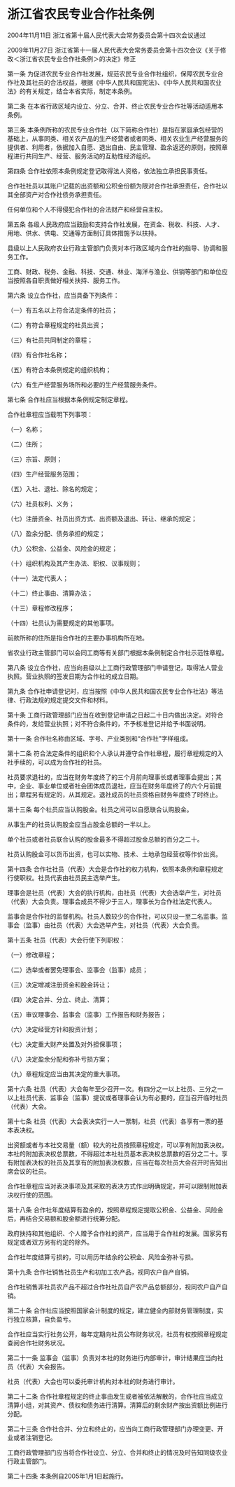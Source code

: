 # 浙江省农民专业合作社条例

2004年11月11日 浙江省第十届人民代表大会常务委员会第十四次会议通过

2009年11月27日 浙江省第十一届人民代表大会常务委员会第十四次会议《关于修改＜浙江省农民专业合作社条例＞的决定》修正

<!-- INFO END -->

第一条 为促进农民专业合作社发展，规范农民专业合作社组织，保障农民专业合作社及其社员的合法权益，根据《中华人民共和国宪法》、《中华人民共和国农业法》的有关规定，结合本省实际，制定本条例。

第二条 在本省行政区域内设立、分立、合并、终止农民专业合作社等活动适用本条例。

第三条 本条例所称的农民专业合作社（以下简称合作社）是指在家庭承包经营的基础上，从事同类、相关农产品的生产经营者或者同类、相关农业生产经营服务的提供者、利用者，依据加入自愿、退出自由、民主管理、盈余返还的原则，按照章程进行共同生产、经营、服务活动的互助性经济组织。

第四条 合作社依照本条例规定登记取得法人资格，依法独立承担民事责任。

合作社社员以其账户记载的出资额和公积金份额为限对合作社承担责任，合作社以其全部资产对合作社债务承担责任。

任何单位和个人不得侵犯合作社的合法财产和经营自主权。

第五条 各级人民政府应当鼓励和支持合作社发展，在资金、税收、科技、人才、用地、供水、供电、交通等方面制订具体措施予以扶持。

县级以上人民政府农业行政主管部门负责对本行政区域内合作社的指导、协调和服务工作。

工商、财政、税务、金融、科技、交通、林业、海洋与渔业、供销等部门和单位应当按照各自职责做好相关扶持、服务工作。

第六条 设立合作社，应当具备下列条件：

（一）有五名以上符合法定条件的社员；

（二）有符合章程规定的社员出资；

（三）有社员共同制定的章程；

（四）有合作社名称；

（五）有符合本条例规定的组织机构；

（六）有生产经营服务场所和必要的生产经营服务条件。

第七条 合作社应当根据本条例规定制定章程。

合作社章程应当载明下列事项：

（一）名称；

（二）住所；

（三）宗旨、原则；

（四）生产经营服务范围；

（五）入社、退社、除名的规定；

（六）社员权利、义务；

（七）注册资金、社员出资方式、出资额及退出、转让、继承的规定；

（八）盈余分配、债务承担的规定；

（九）公积金、公益金、风险金的规定；

（十）组织机构及其产生办法、职权、议事规则；

（十一）法定代表人；

（十二）终止事由、清算办法；

（十三）章程修改程序；

（十四）社员认为需要规定的其他事项。

前款所称的住所是指合作社的主要办事机构所在地。

省农业行政主管部门可以会同工商等有关部门根据本条例制定合作社示范性章程。

第八条 设立合作社，应当向县级以上工商行政管理部门申请登记，取得法人营业执照。营业执照的签发日期为合作社的成立日期。

第九条 合作社申请登记时，应当按照《中华人民共和国农民专业合作社法》等法律、行政法规的规定提交文件和材料。

第十条 工商行政管理部门应当在收到登记申请之日起二十日内做出决定。对符合条件的，发给营业执照；对不符合条件的，不予核准登记并给予书面说明。

第十一条 合作社名称由区域、字号、产业类别和“合作社”字样组成。

第十二条 符合法定条件的组织和个人承认并遵守合作社章程，履行章程规定的入社手续的，可以成为合作社的社员。

社员要求退社的，应当在财务年度终了的三个月前向理事长或者理事会提出；其中，企业、事业单位或者社会团体成员退社，应当在财务年度终了的六个月前提出；章程另有规定的，从其规定。退社成员的社员资格自财务年度终了时终止。

第十三条 每个社员应当认购股金。社员之间可以自愿联合认购股金。

从事生产的社员认购股金应当占股金总额的一半以上。

单个社员或者社员联合认购的股金最多不得超过股金总额的百分之二十。

社员认购股金可以货币出资，也可以实物、技术、土地承包经营权等作价出资。

第十四条 合作社社员（代表）大会是合作社的权力机构，依照本条例和章程规定行使职权。社员代表由社员民主选举产生。

理事会是社员（代表）大会的执行机构，由社员（代表）大会选举产生，对社员（代表）大会负责。理事会成员不得少于三人，理事长为合作社法定代表人。

监事会是合作社的监督机构。社员人数较少的合作社，可以只设一至二名监事。监事会（监事）由社员（代表）大会选举产生，对社员（代表）大会负责。

第十五条 社员（代表）大会行使下列职权：

（一）修改章程；

（二）选举或者罢免理事会、监事会（监事）成员；

（三）决定增减注册资金和股金转让；

（四）决定合并、分立、终止、清算；

（五）审议理事会、监事会（监事）工作报告和财务报告；

（六）决定经营方针和投资计划；

（七）决定重大财产处置及对外担保事项；

（八）决定盈余分配和弥补亏损方案；

（九）章程规定应当由其决定的重大事项。

第十六条 社员（代表）大会每年至少召开一次。有四分之一以上社员、三分之一以上社员代表、监事会（监事）提议或者理事会认为有必要的，应当召开临时社员（代表）大会。

第十七条 社员（代表）大会表决实行一人一票制，社员（代表）各享有一票的基本表决权。

出资额或者与本社交易量（额）较大的社员按照章程规定，可以享有附加表决权。本社的附加表决权总票数，不得超过本社社员基本表决权总票数的百分之二十。享有附加表决权的社员及其享有的附加表决权数，应当在每次社员大会召开时告知出席会议的社员。

合作社章程应当对表决事项及其采取的表决方式作出明确规定，并可以限制附加表决权行使的范围。

第十八条 合作社年度结算有盈余的，按照章程规定提取公积金、公益金、风险金后，再结合交易额和股金额进行统筹分配。

政府扶持和其他组织、个人赠予合作社的资产，应当用于合作社的发展。国家另有规定或者双方另有约定的除外。

合作社年度结算亏损的，可以用历年结余的公积金、风险金弥补亏损。

第十九条 合作社销售社员生产和初加工农产品，视同农户自产自销。

合作社销售非社员农产品不超过合作社社员自产农产品总额部分，视同农户自产自销。

第二十条 合作社应当按照国家会计制度的规定，建立健全内部财务管理制度，实行独立核算，自负盈亏。

合作社应当实行社务公开，每年定期向社员公布财务状况，社员有权按照章程规定查阅合作社财务状况。

第二十一条 监事会（监事）负责对本社的财务进行内部审计，审计结果应当向社员（代表）大会报告。

社员（代表）大会也可以委托审计机构对本社的财务进行审计。

第二十二条 合作社章程规定的终止事由发生或者被依法解散的，合作社应当成立清算小组，对其资产、债权和债务进行清算。清算后的剩余财产按出资额比例进行分配。

第二十三条 合作社合并、分立和终止的，应当向工商行政管理部门办理变更、开业或者注销登记。

工商行政管理部门应当将合作社设立、分立、合并和终止的情况及时告知同级农业行政主管部门。

第二十四条 本条例自2005年1月1日起施行。


